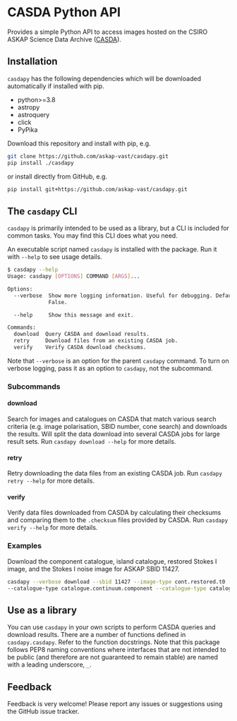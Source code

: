 # CASDA Python API

Provides a simple Python API to access images hosted on the CSIRO ASKAP Science Data
Archive ([CASDA](https://data.csiro.au/)).

## Installation

`casdapy` has the following dependencies which will be downloaded automatically if installed with pip.

- python>=3.8
- astropy
- astroquery
- click
- PyPika

Download this repository and install with pip, e.g.

```bash
git clone https://github.com/askap-vast/casdapy.git
pip install ./casdapy
```

or install directly from GitHub, e.g.

```bash
pip install git+https://github.com/askap-vast/casdapy.git
```

## The `casdapy` CLI

`casdapy` is primarily intended to be used as a library, but a CLI is included for common tasks. You may find this CLI does what you need.

An executable script named `casdapy` is installed with the package. Run it with `--help` to see usage details.

```bash
$ casdapy --help
Usage: casdapy [OPTIONS] COMMAND [ARGS]...

Options:
  --verbose  Show more logging information. Useful for debugging. Defaults to
             False.

  --help     Show this message and exit.

Commands:
  download  Query CASDA and download results.
  retry     Download files from an existing CASDA job.
  verify    Verify CASDA download checksums.
```

Note that `--verbose` is an option for the parent `casdapy` command. To turn on verbose logging, pass it as an option to `casdapy`, not the subcommand.

### Subcommands

#### download

Search for images and catalogues on CASDA that match various search criteria (e.g. image polarisation, SBID number, cone search) and downloads the results. Will split the data download into several CASDA jobs for large result sets. Run `casdapy download --help` for more details.

#### retry

Retry downloading the data files from an existing CASDA job. Run `casdapy retry --help` for more details.

#### verify

Verify data files downloaded from CASDA by calculating their checksums and comparing them to the `.checksum` files provided by CASDA. Run `casdapy verify --help` for more details.

### Examples

Download the component catalogue, island catalogue, restored Stokes I image, and the Stokes I noise image for ASKAP SBID 11427.

```bash
casdapy --verbose download --sbid 11427 --image-type cont.restored.t0 --image-type cont.noise.t0 --image-pol I \
--catalogue-type catalogue.continuum.component --catalogue-type catalogue.continuum.island
```

## Use as a library

You can use `casdapy` in your own scripts to perform CASDA queries and download results. There are a number of functions defined in `casdapy.casdapy`. Refer to the function docstrings. Note that this package follows PEP8 naming conventions where interfaces that are not intended to be public (and therefore are not guaranteed to remain stable) are named with a leading underscore, `_`.

## Feedback

Feedback is very welcome! Please report any issues or suggestions using the GitHub issue
tracker.
